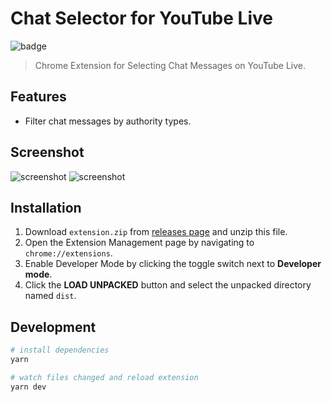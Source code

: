 # Chat Selector for YouTube Live

![badge](https://github.com/fiahfy/youtube-live-chat-selector/workflows/Create%20Release/badge.svg)

> Chrome Extension for Selecting Chat Messages on YouTube Live.

## Features

- Filter chat messages by authority types.

## Screenshot

![screenshot](.github/img/screenshot1.png)
![screenshot](.github/img/screenshot2.png)

## Installation

1. Download `extension.zip` from [releases page](https://github.com/fiahfy/youtube-live-chat-selector/releases) and unzip this file.
2. Open the Extension Management page by navigating to `chrome://extensions`.
3. Enable Developer Mode by clicking the toggle switch next to **Developer mode**.
4. Click the **LOAD UNPACKED** button and select the unpacked directory named `dist`.

## Development

```bash
# install dependencies
yarn

# watch files changed and reload extension
yarn dev
```
